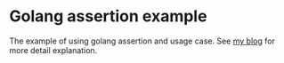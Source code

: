 # Golang assertion example

The example of using golang assertion and usage case. 
See [my blog](https://colorfullife.ml/pages/diary/erics-daily-life/eric61/) for more detail explanation.